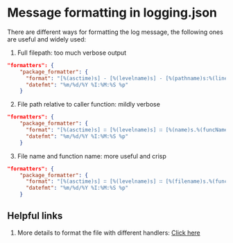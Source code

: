 Message formatting in logging.json
====================================

There are different ways for formatting the log message, the following ones are useful and widely used:  

1. Full filepath: too much verbose output  
```json
"formatters": {
    "package_formatter": {
      "format": "[%(asctime)s] - [%(levelname)s] - [%(pathname)s:%(lineno)d] : [%(name)s.%(funcName)s]: %(message)s",
      "datefmt": "%m/%d/%Y %I:%M:%S %p"
    }
```

2. File path relative to caller function: mildly verbose
```json
"formatters": {
    "package_formatter": {
      "format": "[%(asctime)s] ∷ [%(levelname)s] ∷ [%(name)s.%(funcName)s:%(lineno)d] ≔⊙⧟↣ %(message)s",
      "datefmt": "%m/%d/%Y %I:%M:%S %p"
    }
```

3. File name and function name: more useful and crisp
```json
"formatters": {
    "package_formatter": {
      "format": "[%(asctime)s] ∷ [%(levelname)s] ∷ [%(filename)s.%(funcName)s:%(lineno)d] ≔⊙⧟↣ %(message)s",
      "datefmt": "%m/%d/%Y %I:%M:%S %p"
    }
```


## Helpful links
1. More details to format the file with different handlers: [Click here](https://gist.github.com/kingspp/9451566a5555fb022215ca2b7b802f19)
